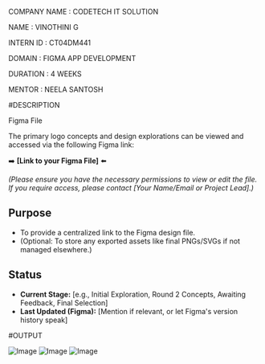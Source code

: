 COMPANY NAME : CODETECH IT SOLUTION

NAME : VINOTHINI G

INTERN ID : CT04DM441

DOMAIN : FIGMA APP DEVELOPMENT

DURATION : 4 WEEKS

MENTOR : NEELA SANTOSH

#DESCRIPTION

Figma File

The primary logo concepts and design explorations can be viewed and accessed via the following Figma link:

➡️ **[Link to your Figma File]** ⬅️

*(Please ensure you have the necessary permissions to view or edit the file. If you require access, please contact [Your Name/Email or Project Lead].)*

## Purpose

*   To provide a centralized link to the Figma design file.
*   (Optional: To store any exported assets like final PNGs/SVGs if not managed elsewhere.)

## Status

*   **Current Stage:** [e.g., Initial Exploration, Round 2 Concepts, Awaiting Feedback, Final Selection]
*   **Last Updated (Figma):** [Mention if relevant, or let Figma's version history speak]

#OUTPUT

![Image](https://github.com/user-attachments/assets/d1b0a9ea-5130-4af1-8a12-ba442d7497a8)
![Image](https://github.com/user-attachments/assets/83680f1a-6f7f-48df-b0a9-8598d4081b73)
![Image](https://github.com/user-attachments/assets/74e5c8ff-fd54-45e4-9c50-d10ea2541969)
